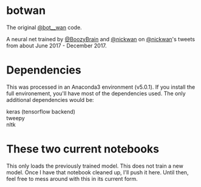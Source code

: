 # botwan

The original [@bot__wan](http://twitter.com/bot__wan) code.  

A neural net trained by [@BoozyBrain](http://twitter.com/boozybrain) and [@nickwan](http://twitter.com/nickwan) on [@nickwan](http://twitter.com/nickwan)'s tweets from about June 2017 - December 2017.  

# Dependencies 
This was processed in an Anaconda3 environment (v5.0.1). If you install the full environement, you'll have most of the dependencies used. The only additional dependencies would be:  


keras (tensorflow backend)  
tweepy  
nltk  

# These two current notebooks  
This only loads the previously trained model. This does not train a new model. Once I have that notebook cleaned up, I'll push it here. Until then, feel free to mess around with this in its current form.
